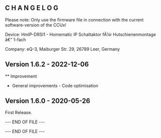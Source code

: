 ﻿C H A N G E L O G
-----------------

Please note: Only use the firmware file in connection with the current software-version of the CCUx!

Device:      HmIP-DRSI1 - Homematic IP Schaltaktor fÃ¼r Hutschienenmontage â€“ 1-fach

Company:     eQ-3, Maiburger Str. 29, 26789 Leer, Germany

Version 1.6.2 - 2022-12-06
--------------------------------------------------------------
** Improvement
   * General improvements - Code optimisation

Version 1.6.0 - 2020-05-26
--------------------------------------------------------------

First Release.

--- END OF FILE ---



--- END OF FILE ---
